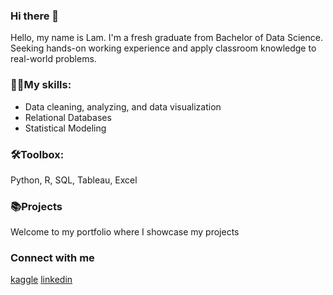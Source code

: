### Hi there 👋
Hello, my name is Lam. I'm a fresh graduate from Bachelor of Data Science. Seeking hands-on working experience and apply classroom knowledge to
real-world problems. 
### 🐱‍👤My skills:
- Data cleaning, analyzing, and
data visualization
- Relational Databases
- Statistical Modeling

### 🛠️Toolbox:
Python, R, SQL,
Tableau, Excel

### 📚Projects
Welcome to my portfolio where I showcase my projects 

### Connect with me
[kaggle](https://www.kaggle.com/trienlamtruong)
[linkedin](https://www.linkedin.com/in/trien-lam-truong/)


<!--
**Lam-Truong/Lam-Truong** is a ✨ _special_ ✨ repository because its `README.md` (this file) appears on your GitHub profile.

Here are some ideas to get you started:

- 🔭 I’m currently working on ...
- 🌱 I’m currently learning ...
- 👯 I’m looking to collaborate on ...
- 🤔 I’m looking for help with ...
- 💬 Ask me about ...
- 📫 How to reach me: ...
- 😄 Pronouns: ...
- ⚡ Fun fact: ...
-->
